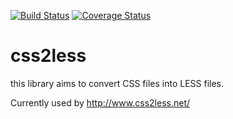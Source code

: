 [![Build Status](https://api.travis-ci.org/punic/punic.svg?branch=master)](https://travis-ci.org/punic/punic)
[![Coverage Status](https://img.shields.io/coveralls/punic/punic.svg)](https://coveralls.io/r/punic/punic)

css2less
========

this library aims to convert CSS files into LESS files.

Currently used by http://www.css2less.net/
